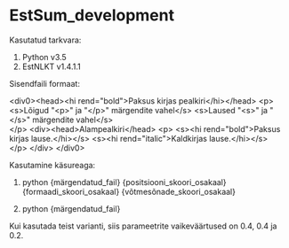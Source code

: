 # EstSum_development

Kasutatud tarkvara:
1) Python v3.5
2) EstNLKT v1.4.1.1


Sisendfaili formaat:

\<div0>\<head>\<hi rend="bold">Paksus kirjas pealkiri\</hi>\</head>
\<p>
\<s>Lõigud "\<p>" ja "\</p>" märgendite vahel\</s> 
\<s>Laused "\<s>" ja "\</s>" märgendite vahel\</s>  
\</p>
\<div>\<head>Alampealkiri\</head>
\<p>
\<s>\<hi rend="bold">Paksus kirjas lause.\</hi>\</s>
\<s>\<hi rend="italic">Kaldkirjas lause.\</hi>\</s>  
\</p>
\</div>
\</div0>

Kasutamine käsureaga:

1) python {märgendatud_fail} {positsiooni_skoori_osakaal} {formaadi_skoori_osakaal} {võtmesõnade_skoori_osakaal}

2) python {märgendatud_fail}

Kui kasutada teist varianti, siis parameetrite vaikeväärtused on 0.4, 0.4 ja 0.2.
